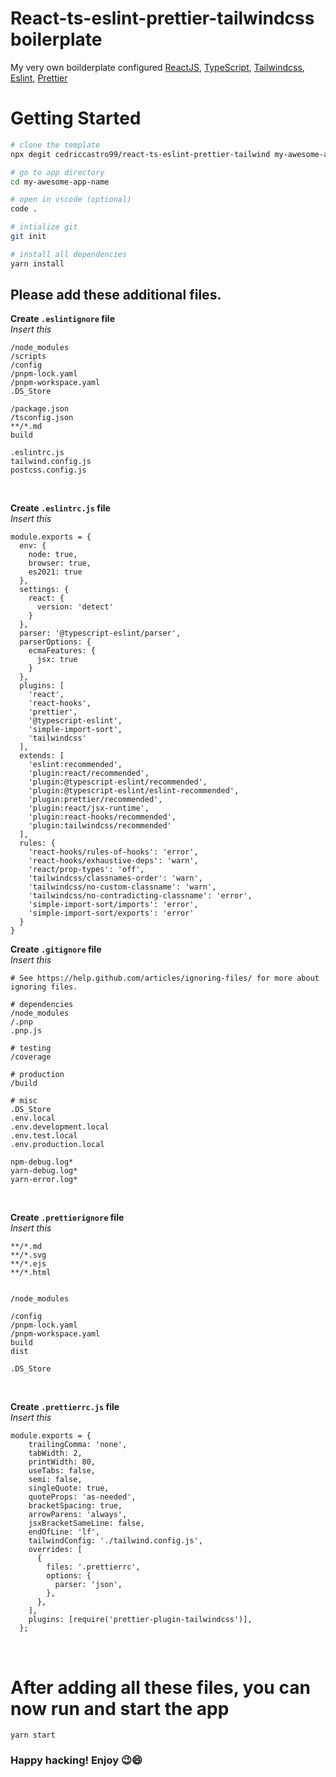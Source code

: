 # React-ts-eslint-prettier-tailwindcss boilerplate

My very own boilderplate configured [ReactJS](https://reactjs.org), [TypeScript](https://www.typescriptlang.org), [Tailwindcss](https://tailwindcss.com), [Eslint](https://eslint.org), [Prettier](https://prettier.io)


# Getting Started
```bash
# clone the template
npx degit cedriccastro99/react-ts-eslint-prettier-tailwind my-awesome-app-name

# go to app directory
cd my-awesome-app-name

# open in vscode (optional) 
code .

# intialize git
git init

# install all dependencies
yarn install
```
## Please add these additional files.

**Create `.eslintignore` file**
<br/>
*Insert this*
```
/node_modules
/scripts
/config
/pnpm-lock.yaml
/pnpm-workspace.yaml
.DS_Store

/package.json
/tsconfig.json
**/*.md
build

.eslintrc.js
tailwind.config.js
postcss.config.js
```
<br/>

**Create `.eslintrc.js` file**
<br/>
*Insert this*
```
module.exports = {
  env: {
    node: true,
    browser: true,
    es2021: true
  },
  settings: {
    react: {
      version: 'detect'
    }
  },
  parser: '@typescript-eslint/parser',
  parserOptions: {
    ecmaFeatures: {
      jsx: true
    }
  },
  plugins: [
    'react',
    'react-hooks',
    'prettier',
    '@typescript-eslint',
    'simple-import-sort',
    'tailwindcss'
  ],
  extends: [
    'eslint:recommended',
    'plugin:react/recommended',
    'plugin:@typescript-eslint/recommended',
    'plugin:@typescript-eslint/eslint-recommended',
    'plugin:prettier/recommended',
    'plugin:react/jsx-runtime',
    'plugin:react-hooks/recommended',
    'plugin:tailwindcss/recommended'
  ],
  rules: {
    'react-hooks/rules-of-hooks': 'error',
    'react-hooks/exhaustive-deps': 'warn',
    'react/prop-types': 'off',
    'tailwindcss/classnames-order': 'warn',
    'tailwindcss/no-custom-classname': 'warn',
    'tailwindcss/no-contradicting-classname': 'error',
    'simple-import-sort/imports': 'error',
    'simple-import-sort/exports': 'error'
  }
}
```
**Create `.gitignore` file**
<br/>
*Insert this*
```
# See https://help.github.com/articles/ignoring-files/ for more about ignoring files.

# dependencies
/node_modules
/.pnp
.pnp.js

# testing
/coverage

# production
/build

# misc
.DS_Store
.env.local
.env.development.local
.env.test.local
.env.production.local

npm-debug.log*
yarn-debug.log*
yarn-error.log*
```
<br/>

**Create `.prettierignore` file**
<br/>
*Insert this*
```
**/*.md
**/*.svg
**/*.ejs
**/*.html


/node_modules

/config
/pnpm-lock.yaml
/pnpm-workspace.yaml
build
dist

.DS_Store
```
<br/>

**Create `.prettierrc.js` file**
<br/>
*Insert this*
```
module.exports = {
    trailingComma: 'none',
    tabWidth: 2,
    printWidth: 80,
    useTabs: false,
    semi: false,
    singleQuote: true,
    quoteProps: 'as-needed',
    bracketSpacing: true,
    arrowParens: 'always',
    jsxBracketSameLine: false,
    endOfLine: 'lf',
    tailwindConfig: './tailwind.config.js',
    overrides: [
      {
        files: '.prettierrc',
        options: {
          parser: 'json',
        },
      },
    ],
    plugins: [require('prettier-plugin-tailwindcss')],
  };
```
<br/>


# After adding all these files, you can now run and start the app
```
yarn start
```


### Happy hacking! Enjoy :wink::smile:

